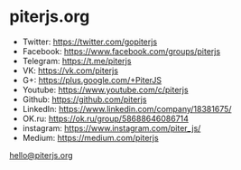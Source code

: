 # piterjs.org

 - Twitter: https://twitter.com/gopiterjs
 - Facebook: https://www.facebook.com/groups/piterjs
 - Telegram: https://t.me/piterjs
 - VK: https://vk.com/piterjs
 - G+: https://plus.google.com/+PiterJS
 - Youtube: https://www.youtube.com/c/piterjs
 - Github: https://github.com/piterjs
 - LinkedIn: https://www.linkedin.com/company/18381675/
 - OK.ru: https://ok.ru/group/58688646086714
 - instagram: https://www.instagram.com/piter_js/
 - Medium: https://medium.com/piterjs

hello@piterjs.org
